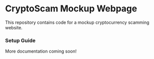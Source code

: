 # CryptoScam Mockup Webpage
This repository contains code for a mockup cryptocurrency scamming website.

### Setup Guide
More documentation coming soon!
